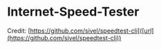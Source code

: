 # Internet-Speed-Tester

Credit: [https://github.com/sivel/speedtest-cli]([url](https://github.com/sivel/speedtest-cli))
